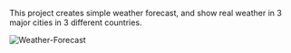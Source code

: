 This project creates simple weather forecast, and show real weather in 3 major cities in 3 different countries.

![Weather-Forecast](https://user-images.githubusercontent.com/78507597/192605799-8c4770d7-d9eb-4edb-9247-c797eeeb96d4.png)
